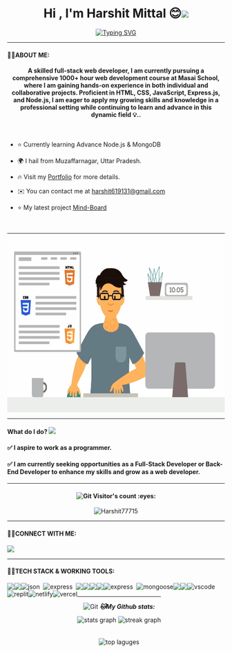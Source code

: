 
<h1 align="center">Hi , I'm Harshit Mittal 😊<img src="https://media.giphy.com/media/hvRJCLFzcasrR4ia7z/giphy.gif" width="35"></h1>


[<div align="center">![Typing SVG](https://readme-typing-svg.demolab.com?font=Fira+Code&weight=800&pause=1000&color=00ffff&background=B3FFE500&center=true&random=false&width=435&lines=Full+Stack+Web+Developer+👨🏻‍💻;1500%2B+Hours+of+Coding+Experience+⚡️;700%2B+DSA+Questions+Solved+💡)</div>](https://git.io/typing-svg)
<hr>


 #### 👨‍💻ABOUT ME:
<h4 align="center">
A skilled full-stack web developer, I am currently pursuing a comprehensive 1000+ hour web development course at Masai School, where I am gaining hands-on experience in both individual and collaborative projects. Proficient in HTML, CSS, JavaScript, Express.js, and Node.js, I am eager to apply my growing skills and knowledge in a professional setting while continuing to learn and advance in this dynamic field 💡..</h4>
<br/>

- ⭐ Currently learning Advance Node.js & MongoDB
 
- 🌍  I hail from Muzaffarnagar, Uttar Pradesh.

- 🔥  Visit my [Portfolio](https://harshit77715.github.io) for more details.

- ✉️  You can contact me at [harshit619131@gmail.com](mailto:harshit619131@gmail.com)

- ⭐ My latest project [Mind-Board](https://elegant-jelly-ea5c2c.netlify.app/)
<br />
<hr>

<img align="center" width="100%" height="400px" src="gif.gif">

<hr>

 #### What do I do? <img src="https://media.giphy.com/media/XGma2iRIHTKkwqRkFl/giphy.gif" width="50"></h3>

<h4>✅ I aspire to work as a programmer.</h4>

<h4>✅ I am currently seeking opportunities as a Full-Stack Developer or Back-End Developer to enhance my skills and grow as a web developer.</h4>

<hr>

<h4 align="center"><img src="https://media.giphy.com/media/W5eoZHPpUx9sapR0eu/giphy.gif" width="30px" alt="Git"/>&nbsp;Visitor's count :eyes:</h4>

<p align="center"><img src="https://profile-counter.glitch.me/{Harshit77715}/count.svg" alt="Harshit77715" :: Visitor's Count" /></p>

<hr>

 #### 👨‍💻CONNECT WITH ME:


<p align="left">
  <a href="https://harshit77715.github.io">
    <img align="left" src="https://encrypted-tbn0.gstatic.com/images?q=tbn:ANd9GcTqx2RrK8Eje0ohUMNvb--Dl5KJIrb8R1sSJA&usqp=CAU" width="32px"  />
  </a>
  <a href="https://www.linkedin.com/in/harshit-mittal-398b3424b" target="https://www.linkedin.com/in/harshit-mittal-398b3424b">
  <img align="center" src="https://img.shields.io/badge/-LinkedIn-0e76a8?style=for-the-badge&logo=Linkedin&logoColor=white" alt="" />
  </a>
</p>



<hr>

 #### 👨‍💻TECH STACK & WORKING TOOLS:
 
<p>
<div align="center" style="display: flex; flex-wrap: wrap;">
<img src="https://img.shields.io/badge/HTML5-E34F26?style=for-the-badge&logo=html5&logoColor=white" />
<img src="https://img.shields.io/badge/CSS3-1572B6?style=for-the-badge&logo=css3&logoColor=white" />
<img src="https://img.shields.io/badge/json-5E5C5C?style=for-the-badge&logo=json&logoColor=white" alt="json" />&nbsp;&nbsp;
<img src="https://img.shields.io/badge/express-319795?style=for-the-badge&logo=express&logoColor=white" alt="express" />&nbsp;&nbsp;
<img src="https://img.shields.io/badge/JavaScript-323330?style=for-the-badge&logo=javascript&logoColor=F7DF1E" />
<img src="https://img.shields.io/badge/npm-CB3837?style=for-the-badge&logo=npm&logoColor=white" />
<img src="https://img.shields.io/badge/python-%23ED8B00.svg?style=for-the-badge&logo=python&logoColor=white" />
<img src="https://img.shields.io/badge/node-CB3837?style=for-the-badge&logo=node&logoColor=white" />
<img src="https://img.shields.io/badge/mongodb-319795?style=for-the-badge&logo=mongodb&logoColor=white" alt="express" />&nbsp;&nbsp;
<img src="https://img.shields.io/badge/mongoose-000000?style=for-the-badge&logo=mongoose&logoColor=white" alt="mongoose" />
<img src="https://img.shields.io/badge/GitHub-100000?style=for-the-badge&logo=github&logoColor=white" />
<img src="https://img.shields.io/badge/GIT-E44C30?style=for-the-badge&logo=git&logoColor=white" />
<img src="https://img.shields.io/badge/VSCode-0078D4?style=for-the-badge&logo=visual%20studio%20code&logoColor=white" alt="vscode" />
<img src="https://img.shields.io/badge/replit-667881?style=for-the-badge&logo=replit&logoColor=white" alt="replit" />
<img src="https://img.shields.io/badge/Netlify-00C7B7?style=for-the-badge&logo=netlify&logoColor=white" alt="netlify" />
<img src="https://img.shields.io/badge/Vercel-000000?style=for-the-badge&logo=vercel&logoColor=white" alt="vercel" />

<div/>
</p>
  
<hr>

<p align="center">
<img src="https://media.giphy.com/media/W5eoZHPpUx9sapR0eu/giphy.gif" width="30px" alt="Git"/>&nbsp;<i><b>🐱My Github stats:</b></i> 
</p>
<div align="center">
  <img src="https://github-readme-stats.vercel.app/api?username=Harshit77715&count_private=true&theme=light" height="150" alt="stats graph"  />
  <img src="https://github-readme-streak-stats.herokuapp.com/?user=Harshit77715&theme=light&hide_border=true&border_radius=6.5&date_format=M%20j%5B%2C%20Y%5D" height="150" alt="streak graph"  />
</div>
<br>
<br>
  <img  className="github-top-langs" id="github-top-langs"
               src="https://github-readme-stats.vercel.app/api/top-langs/?username=Harshit77715&layout=compact&theme=light&hide_border=true"
              alt="top laguges"
              id="github-top-langs" />
 


